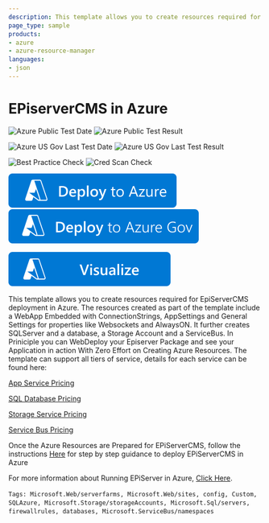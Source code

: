 ```yaml
---
description: This template allows you to create resources required for EpiServerCMS deployment in Azure
page_type: sample
products:
- azure
- azure-resource-manager
languages:
- json
---
```

# EPiserverCMS in Azure

![Azure Public Test Date](https://azurequickstartsservice.blob.core.windows.net/badges/application-workloads/episerver/episerver-cms-in-azure/PublicLastTestDate.svg)
![Azure Public Test Result](https://azurequickstartsservice.blob.core.windows.net/badges/application-workloads/episerver/episerver-cms-in-azure/PublicDeployment.svg)

![Azure US Gov Last Test Date](https://azurequickstartsservice.blob.core.windows.net/badges/application-workloads/episerver/episerver-cms-in-azure/FairfaxLastTestDate.svg)
![Azure US Gov Last Test Result](https://azurequickstartsservice.blob.core.windows.net/badges/application-workloads/episerver/episerver-cms-in-azure/FairfaxDeployment.svg)

![Best Practice Check](https://azurequickstartsservice.blob.core.windows.net/badges/application-workloads/episerver/episerver-cms-in-azure/BestPracticeResult.svg)
![Cred Scan Check](https://azurequickstartsservice.blob.core.windows.net/badges/application-workloads/episerver/episerver-cms-in-azure/CredScanResult.svg)

[![Deploy to Azure](https://raw.githubusercontent.com/Azure/azure-quickstart-templates/master/1-CONTRIBUTION-GUIDE/images/deploytoazure.svg?sanitize=true)](https://portal.azure.com/#create/Microsoft.Template/uri/https%3A%2F%2Fraw.githubusercontent.com%2FAzure%2Fazure-quickstart-templates%2Fmaster%2Fapplication-workloads%2Fepiserver%2Fepiserver-cms-in-azure%2Fazuredeploy.json)
[![Deploy To Azure US Gov](https://raw.githubusercontent.com/Azure/azure-quickstart-templates/master/1-CONTRIBUTION-GUIDE/images/deploytoazuregov.svg?sanitize=true)](https://portal.azure.us/#create/Microsoft.Template/uri/https%3A%2F%2Fraw.githubusercontent.com%2FAzure%2Fazure-quickstart-templates%2Fmaster%2Fapplication-workloads%2Fepiserver%2Fepiserver-cms-in-azure%2Fazuredeploy.json)

[![Visualize](https://raw.githubusercontent.com/Azure/azure-quickstart-templates/master/1-CONTRIBUTION-GUIDE/images/visualizebutton.svg?sanitize=true)](http://armviz.io/#/?load=https%3A%2F%2Fraw.githubusercontent.com%2FAzure%2Fazure-quickstart-templates%2Fmaster%2Fapplication-workloads%2Fepiserver%2Fepiserver-cms-in-azure%2Fazuredeploy.json)

This template allows you to create resources required for EpiServerCMS deployment in Azure. The resources created as part of the template include a WebApp Embedded with ConnectionStrings, AppSettings and General Settings for properties like Websockets and AlwaysON. It further creates SQLServer and a database, a Storage Account and a ServiceBus. In Priniciple you can WebDeploy your Episerver Package and see your Application in action With Zero Effort on Creating Azure Resources. The template can support all tiers of service, details for each service can be found here:

[App Service Pricing](https://azure.microsoft.com/pricing/details/app-service/)

[SQL Database Pricing](https://azure.microsoft.com/pricing/details/sql-database/)

[Storage Service Pricing](https://azure.microsoft.com/pricing/details/storage/blobs/)

[Service Bus Pricing](https://azure.microsoft.com/pricing/details/service-bus/)

Once the Azure Resources are Prepared for EPiServerCMS, follow the instructions [Here](http://world.episerver.com/documentation/Items/Developers-Guide/Episerver-CMS/9/Deployment/Deployment-scenarios/Deploying-to-Azure-webapps/) for step by step guidance to deploy EPiServerCMS in Azure

For more information about Running EPiServer in Azure, [Click Here](https://azure.microsoft.com/blog/announcing-episerver-cms-in-azure-marketplace-3/).

`Tags: Microsoft.Web/serverfarms, Microsoft.Web/sites, config, Custom, SQLAzure, Microsoft.Storage/storageAccounts, Microsoft.Sql/servers, firewallrules, databases, Microsoft.ServiceBus/namespaces`
